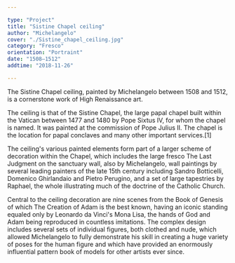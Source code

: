 ```yaml
---

type: "Project"
title: "Sistine Chapel ceiling"
author: "Michelangelo"
cover: "./Sistine_chapel_ceiling.jpg"
category: "Fresco"
orientation: "Portraint"
date: "1508–1512"
addtime: "2018-11-26"

---
```


The Sistine Chapel ceiling, painted by Michelangelo between 1508 and 1512, is a cornerstone work of High Renaissance art.

The ceiling is that of the Sistine Chapel, the large papal chapel built within the Vatican between 1477 and 1480 by Pope Sixtus IV, for whom the chapel is named. It was painted at the commission of Pope Julius II. The chapel is the location for papal conclaves and many other important services.[1]

The ceiling's various painted elements form part of a larger scheme of decoration within the Chapel, which includes the large fresco The Last Judgment on the sanctuary wall, also by Michelangelo, wall paintings by several leading painters of the late 15th century including Sandro Botticelli, Domenico Ghirlandaio and Pietro Perugino, and a set of large tapestries by Raphael, the whole illustrating much of the doctrine of the Catholic Church.

Central to the ceiling decoration are nine scenes from the Book of Genesis of which The Creation of Adam is the best known, having an iconic standing equaled only by Leonardo da Vinci's Mona Lisa, the hands of God and Adam being reproduced in countless imitations. The complex design includes several sets of individual figures, both clothed and nude, which allowed Michelangelo to fully demonstrate his skill in creating a huge variety of poses for the human figure and which have provided an enormously influential pattern book of models for other artists ever since.
